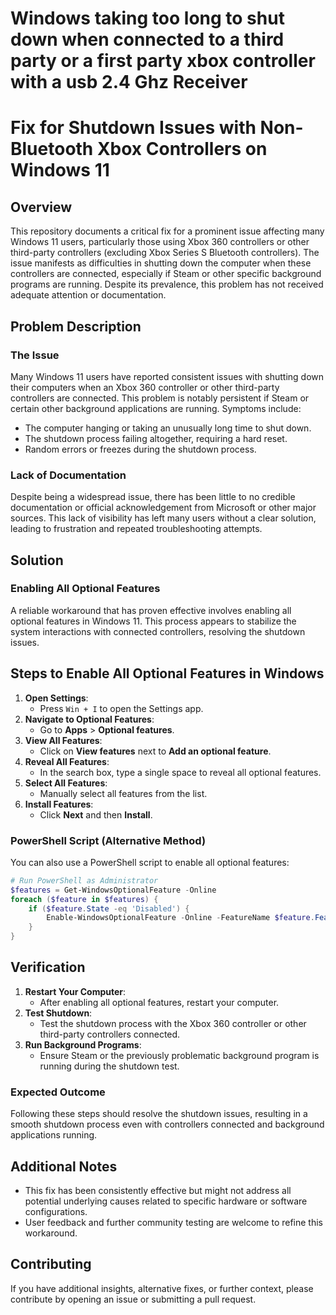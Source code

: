 # Windows taking too long to shut down when connected to a third party or a first party xbox controller with a usb 2.4 Ghz Receiver

# Fix for Shutdown Issues with Non-Bluetooth Xbox Controllers on Windows 11

## Overview

This repository documents a critical fix for a prominent issue affecting many Windows 11 users, particularly those using Xbox 360 controllers or other third-party controllers (excluding Xbox Series S Bluetooth controllers). The issue manifests as difficulties in shutting down the computer when these controllers are connected, especially if Steam or other specific background programs are running. Despite its prevalence, this problem has not received adequate attention or documentation.

## Problem Description

### The Issue

Many Windows 11 users have reported consistent issues with shutting down their computers when an Xbox 360 controller or other third-party controllers are connected. This problem is notably persistent if Steam or certain other background applications are running. Symptoms include:

- The computer hanging or taking an unusually long time to shut down.
- The shutdown process failing altogether, requiring a hard reset.
- Random errors or freezes during the shutdown process.

### Lack of Documentation

Despite being a widespread issue, there has been little to no credible documentation or official acknowledgement from Microsoft or other major sources. This lack of visibility has left many users without a clear solution, leading to frustration and repeated troubleshooting attempts.

## Solution

### Enabling All Optional Features

A reliable workaround that has proven effective involves enabling all optional features in Windows 11. This process appears to stabilize the system interactions with connected controllers, resolving the shutdown issues.

## Steps to Enable All Optional Features in Windows

1. **Open Settings**:
   - Press `Win + I` to open the Settings app.
2. **Navigate to Optional Features**:
   - Go to **Apps** > **Optional features**.
3. **View All Features**:
   - Click on **View features** next to **Add an optional feature**.
4. **Reveal All Features**:
   - In the search box, type a single space to reveal all optional features.
5. **Select All Features**:
   - Manually select all features from the list.
6. **Install Features**:
   - Click **Next** and then **Install**.

### PowerShell Script (Alternative Method)

You can also use a PowerShell script to enable all optional features:

```powershell
# Run PowerShell as Administrator
$features = Get-WindowsOptionalFeature -Online
foreach ($feature in $features) {
    if ($feature.State -eq 'Disabled') {
        Enable-WindowsOptionalFeature -Online -FeatureName $feature.FeatureName -All
    }
}
```

## Verification

1. **Restart Your Computer**:
   - After enabling all optional features, restart your computer.
2. **Test Shutdown**:
   - Test the shutdown process with the Xbox 360 controller or other third-party controllers connected.
3. **Run Background Programs**:
   - Ensure Steam or the previously problematic background program is running during the shutdown test.

### Expected Outcome

Following these steps should resolve the shutdown issues, resulting in a smooth shutdown process even with controllers connected and background applications running.

## Additional Notes

- This fix has been consistently effective but might not address all potential underlying causes related to specific hardware or software configurations.
- User feedback and further community testing are welcome to refine this workaround.

## Contributing

If you have additional insights, alternative fixes, or further context, please contribute by opening an issue or submitting a pull request.

